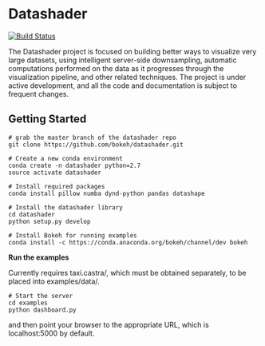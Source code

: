 # Datashader

[![Build Status](https://travis-ci.org/bokeh/datashader.svg)](https://travis-ci.org/bokeh/datashader)

The Datashader project is focused on building better ways to visualize
very large datasets, using intelligent server-side downsampling,
automatic computations performed on the data as it progresses through
the visualization pipeline, and other related techniques.  The project
is under active development, and all the code and documentation is
subject to frequent changes.

## Getting Started

```
# grab the master branch of the datashader repo
git clone https://github.com/bokeh/datashader.git

# Create a new conda environment
conda create -n datashader python=2.7
source activate datashader

# Install required packages
conda install pillow numba dynd-python pandas datashape

# Install the datashader library
cd datashader
python setup.py develop

# Install Bokeh for running examples
conda install -c https://conda.anaconda.org/bokeh/channel/dev bokeh
```

**Run the examples**

Currently requires taxi.castra/, which must be obtained separately, to be
placed into examples/data/.

```
# Start the server
cd examples
python dashboard.py
```

and then point your browser to the appropriate URL, which is localhost:5000 by default.
